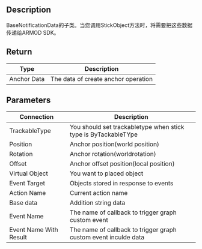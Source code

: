 ## Description

BaseNotificationData的子类。当您调用StickObject方法时，将需要把这些数据传递给ARMOD SDK。


## Return

| Type          | Description                         |
| ------------- | ----------------------------------- |
| ​​Anchor Data | The data of create anchor operation |

## Parameters

| Connection             | Description                                                     |
| ---------------------- | --------------------------------------------------------------- |
| TrackableType          | You should set trackabletype when stick type is ByTackableTYpe  |
| Position               | Anchor position(world position)                                 |
| Rotation               | Anchor rotation(worldrotation)                                  |
| Offset                 | Anchor offset position(local position)                          |
| Virtual Object         | You want to placed object                                       |
| Event Target           | Objects stored in response to events                            |
| Action Name            | Current action name                                             |
| Base data              | Addition string data                                            |
| Event Name             | The name of callback to trigger graph custom event              |
| Event Name With Result | The name of callback to trigger graph custom event inculde data |

